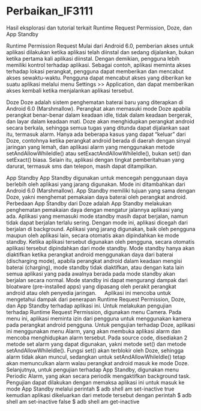 # Perbaikan_IF3111
Hasil eksplorasi dan tutorial terkait Runtime Request Permission, Doze, dan App Standby

Runtime Permission Request
Mulai dari Android 6.0, pemberian akses untuk aplikasi dilakukan ketika aplikasi telah diinstal dan sedang dijalankan, bukan ketika pertama kali aplikasi diinstal. Dengan demikian, pengguna lebih memiliki kontrol terhadap aplikasi. Sebagai contoh, aplikasi meminta akses terhadap lokasi perangkat, pengguna dapat memberikan dan mencabut akses sewaktu-waktu. Pengguna dapat mencabut akses yang diberikan ke suatu aplikasi melalui menu Settings >> Application, dan dapat memberikan akses kembali ketika menjalankan aplikasi tersebut.

Doze
Doze adalah sistem penghematan baterai baru yang diterapkan di Android 6.0 (Marshmallow). Perangkat akan memasuki mode Doze apabila perangkat benar-benar dalam keadaan idle, tidak dalam keadaan bergerak, dan layar dalam keadaan mati. Doze akan menghidupkan perangkat android secara berkala, sehingga semua tugas yang ditunda dapat dijalankan saat itu, termasuk alarm. 
Hanya ada beberapa kasus yang dapat “keluar” dari Doze, contohnya ketika perangkat android berada di daerah dengan sinyal jaringan yang lemah, dan aplikasi alarm yang menggunakan metode setAndAllowWhileIdle() atau setExactAndAllowWhileIdle(), bukan set() dan setExact() biasa. Selain itu, aplikasi dengan tingkat pemberitahuan yang darurat, termasuk sms dan telepon, masih dapat ditampilkan.

App Standby
App Standby digunakan untuk mencegah penggunaan daya berlebih oleh aplikasi yang jarang digunakan. Mode ini ditambahkan dari Android 6.0 (Marshmallow). App Standby memiliki tujuan yang sama dengan Doze, yakni menghemat pemakaian daya baterai oleh perangkat android. Perbedaan App Standby dari Doze adalah App Standby melakukan penghematan pemakaian daya dengan mengatur jalannya aplikasi yang ada. Aplikasi yang memasuki mode standby masih dapat berjalan, namun tidak dapat berjalan terlalu sering. Dengan mode ini, aplikasi dicegah dari berjalan di background. Aplikasi yang jarang digunakan, baik oleh pengguna maupun oleh aplikasi lain, secara otomatis akan dipindahkan ke mode standby. Ketika aplikasi tersebut digunakan oleh pengguna, secara otomatis aplikasi tersebut dipindahkan dari mode standby.
Mode standby hanya akan diaktifkan ketika perangkat android menggunakan daya dari baterai (discharging mode), apabila perangkat android dalam keadaan mengisi baterai (charging), mode standby  tidak diaktifkan, atau dengan kata lain semua aplikasi yang pada awalnya berada pada mode standby akan berjalan secara normal. Mode standby ini dapat mengurangi dampak dari bloatware (pre-installed apps) yang dipasang oleh perakit perangkat android atau oleh penyedia jaringan.
 
Aplikasi ini mencoba untuk mengetahui dampak dari penerapan Runtime Request Permission, Doze, dan App Standby terhadap aplikasi ini. Untuk melakukan pengujian terhadap Runtime Request Permission, digunakan menu Camera. Pada menu ini, aplikasi meminta izin dari pengguna untuk menggunakan kamera pada perangkat android pengguna. 
Untuk pengujian terhadap Doze, aplikasi ini menggunakan menu Alarm, yang akan membuka aplikasi alarm dan mencoba menghidupkan alarm tersebut. Pada source code, disediakan 2 metode set alarm yang dapat digunakan, yakni metode set() dan metode setAndAllowWhileIdle(). Fungsi set() akan terblokir oleh Doze, sehingga alarm tidak akan muncul, sedangkan untuk setAndAllowWhileIdle() tetap akan memunculkan alarm walau perangkat android masuk ke mode Doze. 
Selanjutnya, untuk pengujian terhadap App Standby, digunakan menu Periodic Alarm, yang akan secara periodik mengaktifkan background task. Pengujian dapat dilakukan dengan memaksa aplikasi ini untuk masuk ke mode App Standby melalui perintah 
$ adb shell am set-inactive <packageName> true
kemudian aplikasi dikeluarkan dari metode tersebut dengan perintah
$ adb shell am set-inactive <packageName> false
$ adb shell am get-inactive <packageName>

